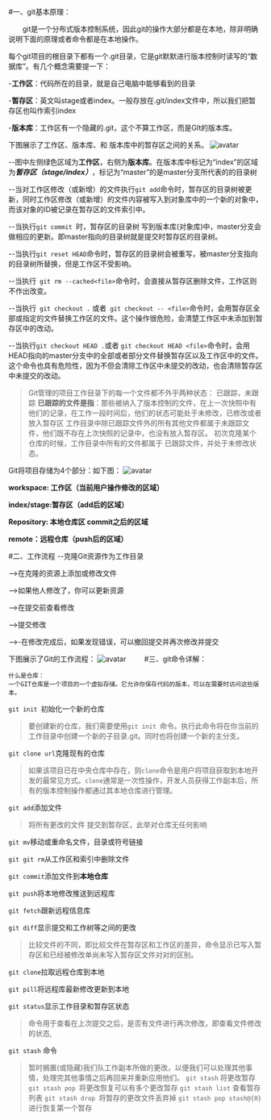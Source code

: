 #一、git基本原理：

　　git是一个分布式版本控制系统，因此git的操作大部分都是在本地，除非明确说明下面的原理或者命令都是在本地操作。

每个git项目的根目录下都有一个.git目录，它是git默默进行版本控制时读写的“数据库”。有几个概念需要提一下：

-**工作区**：代码所在的目录，就是自己电脑中能够看到的目录

-**暂存区**：英文叫stage或者index。一般存放在.git/index文件中，所以我们把暂存区也叫作索引index

-**版本库**：工作区有一个隐藏的.git，这个不算工作区，而是GIt的版本库。

 

下图展示了工作区、版本库、和 版本库中的暂存区之间的关系。
![avatar](https://img2020.cnblogs.com/blog/154172/202111/154172-20211128154955686-1532351478.png)
 

 

--图中左侧绿色区域为**工作区**，右侧为**版本库**。在版本库中标记为“index”的区域为***暂存区（stage/index）***，标记为“master”的是master分支所代表的的目录树


--当对工作区修改（或新增）的文件执行`git add`命令时，暂存区的目录树被更新，同时工作区修改（或新增）的文件内容被写入到对象库中的一个新的对象中，而该对象的ID被记录在暂存区的文件索引中。

--当执行`git commit `时，暂存区的目录树 写到版本库(对象库)中，master分支会做相应的更新。即master指向的目录树就是提交时暂存区的目录树。

--当执行` git reset HEAD `命令时，暂存区的目录树会被重写，被master分支指向的目录树所替换，但是工作区不受影响。

--当执行` git rm --cached<file>`命令时，会直接从暂存区删除文件，工作区则不作出改变。

--当执行` git checkout .` 或者` git checkout -- <file>`命令时，会用暂存区全部或指定的文件替换工作区的文件。这个操作很危险，会清楚工作区中未添加到暂存区中的改动。

--当执行`git checkout HEAD .`或者 `git checkout HEAD <file>`命令时，会用HEAD指向的master分支中的全部或者部分文件替换暂存区以及工作区中的文件。这个命令也具有危险性，因为不但会清除工作区中未提交的改动，也会清除暂存区中未提交的改动。

> Git管理的项目工作目录下的每一个文件都不外乎两种状态： 已跟踪，未跟踪
> **已跟踪的文件是指**：那些被纳入了版本控制的文件，在上一次快照中有他们的记录，在工作一段时间后，他们的状态可能处于未修改，已修改或者放入暂存区
>    工作目录中除已跟踪文件外的所有其他文件都属于未跟踪文件，他们既不存在上次快照的记录中，也没有放入暂存区。
>    初次克隆某个仓库的时候，工作目录中所有的文件都属于 已跟踪文件，并处于未修改状态。


Git将项目存储为4个部分：如下图：
![avatar](https://img2020.cnblogs.com/blog/154172/202111/154172-20211128164015785-774007107.png)
　　

 

**workspace: 工作区（当前用户操作修改的区域）**

**index/stage:暂存区（add后的区域）**

**Repository: 本地仓库区 commit之后的区域**

**remote：远程仓库（push后的区域）**

#二、工作流程
--克隆Git资源作为工作目录

-->在克隆的资源上添加或修改文件

-->如果他人修改了，你可以更新资源

-->在提交前查看修改

-->提交修改

-->-在修改完成后，如果发现错误，可以撤回提交并再次修改并提交

下图展示了Git的工作流程：
![avatar](https://img2020.cnblogs.com/blog/154172/202111/154172-20211128162654131-1849794365.png)
　　
#三、git命令详解：


```
什么是仓库：
一个GIT仓库是一个项目的一个虚拟存储。它允许你保存代码的版本，可以在需要时访问这些版本。
```

`git init `初始化一个新的仓库

>要创建新的仓库，我们需要使用`git init `命令。执行此命令将在你当前的工作目录中创建一个新的子目录.git。同时也将创建一个新的主分支。　　

`git clone url`克隆现有的仓库

>如果该项目已在中央仓库中存在，则`clone`命令是用户将项目获取到本地开发的最常见方式。`clone`通常是一次性操作，开发人员获得工作副本后，所有的版本控制操作都通过其本地仓库进行管理。


`git add`添加文件

>将所有更改的文件 提交到暂存区，此举对仓库无任何影响

`git mv`移动或重命名文件，目录或符号链接


`git git rm`从工作区和索引中删除文件

`git commit`添加文件到**本地仓库**



`git push`将本地修改推送到远程库

`git fetch`跟新远程信息库

`git diff`显示提交和工作树等之间的更改

>比较文件的不同，即比较文件在暂存区和工作区的差异，命令显示已写入暂存区和已经被修改单尚未写入暂存区文件对对的区别。

`git clone`拉取远程仓库到本地

`git pill`将远程库最新修改更新到本地

`git status`显示工作目录和暂存区状态
>命令用于查看在上次提交之后，是否有文件进行再次修改，即查看文件修改的状态,
 
`git stash` 命令

>暂时搁置(或隐藏)我们队工作副本所做的更改，以便我们可以处理其他事情，处理完其他事情之后再回来并重新应用他们。
>`git stash`   将更改暂存
>`git stash pop `将更改恢复可以有多个更改暂存
>`git stash list` 查看暂存列表
>`git stash drop `将暂存的更改文件丢弃掉
>`git stash pop stash@{0} `进行恢复第一个暂存

　　　　




